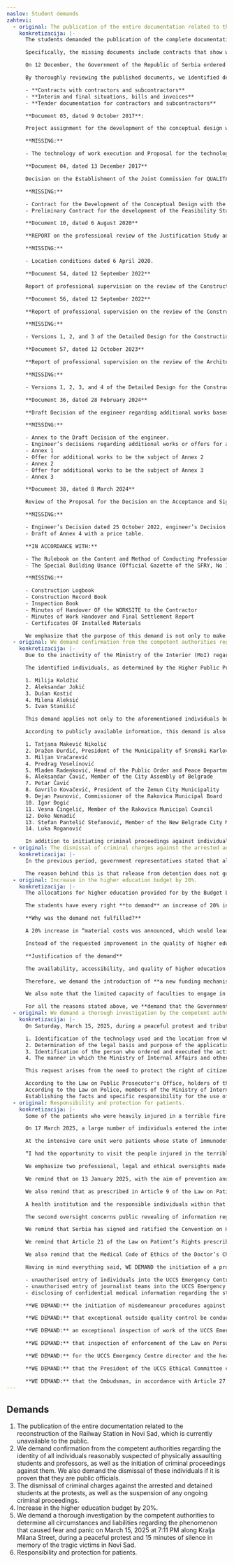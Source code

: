```yaml
---
naslov: Student demands
zahtevi:
  - original: The publication of the entire documentation related to the reconstruction of the Railway Station in Novi Sad, which is currently unavailable to the public.
    konkretizacija: |-
      The students demanded the publication of the complete documentation related to the reconstruction of the Railway Station in Novi Sad. The initial response to this demand was that only the Prosecutor’s Office had access to the documentation, but shortly thereafter, it was partially published by other state authorities. Our colleagues from technical faculties, as well as from the Association of Architects of Serbia, have noticed that the published documents are missing key documentation necessary to establish the criminal responsibility of those who managed the reconstruction of the Railway Station and were involved in it.

      Specifically, the missing documents include contracts that show who did what on the Railway Station and how much it cost, why the reconstruction cost increased fivefold, as well as who is responsible for the Railway Station being ceremonially opened twice without an occupancy permit.

      On 12 December, the Government of the Republic of Serbia ordered the Ministry of Construction, Transport, and Infrastructure (MCTI) to publish all documents “at their disposal” and “related to the possible commission of a criminal offense due to the collapse of the canopy on the station building in Novi Sad.” This formulation leaves room for the Ministry to withhold certain documents if it deems them unavailable or not related to the canopy collapse. As a result, 195 documents were published, compared to the 857 held by the Prosecutor’s Office.

      By thoroughly reviewing the published documents, we identified deficiencies, of which the key ones are as follows:

      - **Contracts with contractors and subcontractors**
      - **Interim and final situations, bills and invoices**
      - **Tender documentation for contractors and subcontractors**

      **Document 03, dated 9 October 2017**:

      Project assignment for the development of the conceptual design with a Justification Study for the modernization, reconstruction, and construction of the BG-SU-State Border Railway.

      **MISSING:**

      - The technology of work execution and Proposal for the technology, organization, and dynamics of work execution in accordance with the characteristics of the designed facilities (as required by the project assignment).

      **Document 04, dated 13 December 2017**

      Decision on the Establishment of the Joint Commission for QUALITATIVE, QUANTITATIVE, AND FINANCIAL DOCUMENTATION CONTROL subject to the Contract for the Development of the Conceptual Design with the Justification Study for the section of the NS-SU- State Border Railway.

      **MISSING:**

      - Contract for the Development of the Conceptual Design with the Justification Study for the section of the NS-SU-State Border (Kelebija) Railway, No 340-01-00493/2017-04, dated 20 October 2017, between the Republic of Serbia, the Institute of Transportation CIP, and the Serbian Railways Infrastructure JSC.
      - Preliminary Contract for the development of the Feasibility Study for the modernization of the BG-SU-State Border (Kelebija) Railway, dated 14 April 2015, No 340-01-00073/2015-01, between the Republic of Serbia and the Institute of Transportation CIP.

      **Document 10, dated 6 August 2020**

      **REPORT on the professional review of the Justification Study and the Conceptual Design (CD)**

      **MISSING:**

      - Location conditions dated 6 April 2020.

      **Document 54, dated 12 September 2022**

      Report of professional supervision on the review of the Construction Design 2/9.1.1.1 – static calculation – Version 3 of the Detailed Design (DD).

      **Document 56, dated 12 September 2022**

      **Report of professional supervision on the review of the Construction Design 2/9.1.1.1. – reinforcement and steel details – Version 3 of the Detailed Design (DD).**

      **MISSING:**

      - Versions 1, 2, and 3 of the Detailed Design for the Construction Design.

      **Document 57, dated 12 October 2023**

      **Report of professional supervision on the review of the Architectural Design – Detailed Design (DD) – Version 4**

      **MISSING:**

      - Versions 1, 2, 3, and 4 of the Detailed Design for the Construction Design.

      **Document 36, dated 28 February 2024**

      **Draft Decision of the engineer regarding additional works based on the instructions from the Financier/Client, to be the subject of Annex 4.**

      **MISSING:**

      - Annex to the Draft Decision of the engineer.
      - Engineer’s decisions regarding additional works or offers for additional works to be the subject of Annex 1.
      - Annex 1
      - Offer for additional works to be the subject of Annex 2
      - Annex 2
      - Offer for additional works to be the subject of Annex 3
      - Annex 3

      **Document 38, dated 8 March 2024**

      Review of the Proposal for the Decision on the Acceptance and Signing of Annex 4 to the Commercial Contract dated 7 July 2018.

      **MISSING:**

      - Engineer’s Decision dated 25 October 2022, engineer’s Decision dated 3 October 2022, engineer’s Decision dated 8 March 2024.
      - Draft of Annex 4 with a price table.

      **IN ACCORDANCE WITH:**

      - The Rulebook on the Content and Method of Conducting Professional Supervision (Official Gazette of the Republic of Serbia, Nos 22/2015 and 24/2017).
      - The Special Building Usance (Official Gazette of the SFRY, No 18/77).

      **MISSING:**

      - Construction Logbook
      - Construction Record Book
      - Inspection Book
      - Minutes of Handover OF the WORKSITE to the Contractor
      - Minutes of Work Handover and Final Settlement Report
      - Certificates OF Installed Materials

      We emphasize that the purpose of this demand is not only to make the documentation available to the public but also to encourage the Prosecutor’s Office to review it within the scope of its functioning system and subsequently take actions provided for by law.
  - original: We demand confirmation from the competent authorities regarding the identity of all individuals reasonably suspected of physically assaulting students and professors, as well as the initiation of criminal proceedings against them. We also demand the dismissal of these individuals if it is proven that they are public officials.
    konkretizacija: |-
      Due to the inactivity of the Ministry of the Interior (MoI) regarding this demand, the Dean of the Faculty of Dramatic Arts (FDA), Full Professor, filed a criminal complaint with the Third Basic Public Prosecutor’s Office on behalf of the Faculty on 2 December 2024. The criminal complaint concerns individuals reasonably suspected of physically assaulting students and professors of the Faculty on 22 November 2024, committing the criminal offense of Violent Behavior and Violent Behavior at a Public Gathering or Sporting Event.

      The identified individuals, as determined by the Higher Public Prosecutor’s Office in Belgrade, are:

      1. Milija Koldžić
      2. Aleksandar Jokić
      3. Dušan Kostić
      4. Milena Aleksić
      5. Ivan Stanišić

      This demand applies not only to the aforementioned individuals but also to any future individuals who physically assault students, professors, or any other persons participating in peaceful civil gatherings.

      According to publicly available information, this demand is also extended to individuals whose identities have not yet been confirmed by the competent authorities but are suspected to be:

      1. Tatjana Makević Nikolić
      2. Dražen Đurđić, President of the Municipality of Sremski Karlovci
      3. Miljan Vračarević
      4. Predrag Veselinović
      5. Mladen Radenković, Head of the Public Order and Peace Department, Belgrade Police Directorate
      6. Aleksandar Čavić, Member of the City Assembly of Belgrade
      7. Petar Čavić
      8. Gavrilo Kovačević, President of the Zemun City Municipality
      9. Dejan Paunović, Commissioner of the Rakovica Municipal Board
      10. Igor Đogić
      11. Vesna Čingelić, Member of the Rakovica Municipal Council
      12. Đoko Nenadić
      13. Stefan Pantelić Stefanović, Member of the New Belgrade City Municipality Council
      14. Luka Roganović

      In addition to initiating criminal proceedings against individuals who physically assaulted professors and students, and for whom this is to be confirmed, if it transpires that these individuals are public officials, in accordance with Article 2, paragraph 1, 3-4 of the Law on Prevention of Corruption and Article 112, paragraph 3 of the Criminal Code, we simultaneously demand their dismissal from office.
  - original: The dismissal of criminal charges against the arrested and detained students at the protests, as well as the suspension of any ongoing criminal proceedings.
    konkretizacija: |-
      In the previous period, government representatives stated that all participants in the civil protests had been released. However, this is not considered fulfillment of the demand.

      The reason behind this is that release from detention does not guarantee that these individuals will not be criminally prosecuted or that a conviction will not be rendered against them. In line with this, we demand that criminal charges against all students and professors who participated in civil protests be dismissed, and if criminal proceedings are ongoing, they should be suspended.
  - original: Increase in the higher education budget by 20%.
    konkretizacija: |-
      The allocations for higher education provided for by the Budget Law of the Republic of Serbia for 2025 from the sources of General Budget Revenues and Income amount to **60.15 billion dinars**. The allocations for higher education include items from the budget for Higher and University Education (Chapter 26.4), Student Standard (Chapter 26.5), and the Criminal Police University (Chapter 15.1).

      The students have every right **to demand** an increase of 20% in the aforementioned funds (i.e., an increase of approximately **12.03 billion dinars**, or **102.8 million euros**), which would bring the level of investment in higher education closer to that of Central and Eastern European countries (1.71% of GDP, according to OECD methodology).

      **Why was the demand not fulfilled?**

      A 20% increase in “material costs was announced, which would lead to an overall budget increase of only 4% (i.e., 22 million euros). “Material costs,” therefore, **refer only to a segment of the budget** for Higher and University Education.

      Instead of the requested improvement in the quality of higher education, part of the public has been misled into believing that the demand has been met.

      **Justification of the demand**

      The availability, accessibility, and quality of higher education are the standards of a progressive society, and its financing must not be questioned. The state is obliged to provide conditions in which higher education is a choice available to everyone, with a quality that is competitive on global university rankings. Shifting the financial burden from students to the budgetary income would significantly ease the conditions of studying at all levels, enabling greater participation of financially disadvantaged groups in higher education.

      Therefore, we demand the introduction of **a new funding mechanism** that, following amendments and supplements to the Law on Higher Education, would provide faculties with funds **equivalent to 50% of the total value of ECTS points** that students would otherwise pay. This would increase the funding for higher education without changing the actual cost of ECTS points (set by the faculties), **and students would pay 50% lower tuition fees than the full amount**. We consider this the first step toward free education. Furthermore, we demand that the remaining funds be evenly distributed between other budget categories, including Student Standards and Higher and University Education, excluding salaries and other employee income.

      We also note that the limited capacity of faculties to engage in scientific research hinders society in terms of technological and economic potential, while insufficient funding for research leads to the devaluation of the professional workforce and encourages their emigration from the country.

      For all the reasons stated above, we **demand that the Government**, based on Article 123, paragraph 4 of the Constitution of the Republic of Serbia and Article 150, paragraph 1 in conjunction with Article 171 of the Rules of Procedure of the National Assembly, submit to the National Assembly a **Proposal for Amendments and Supplements to the Budget Law of the Republic of Serbia for 2025**, in order to increase the budget for higher education by **12.03 billion dinars**. Additionally, we demand the **amendments and supplements to the Law on Higher Education**, which would oblige the state to contribute 50% of the total value of ECTS points. We consider the demands to be met when the National Assembly finally adopts the submitted Proposal in its original form, with the requested amendments and supplements to the Law on Higher Education. We remind you that in accordance with Article 106 of the Constitution of the Republic of Serbia, an extraordinary session can be convened, which would lead to the prompt unblocking of universities, provided that the first three demands have been met. By fulfilling these demands, the total allocation for higher education would amount to 110.55 billion dinars, and the share of spending on higher education in Serbia would thus reach **1.11% of the GDP**, which we consider the minimum acceptable level of investment in future budget laws.
  - original: We demand a thorough investigation by the competent authorities to determine all circumstances and liabilities regarding the phenomenon that caused fear and panic on March 15, 2025 at 7:11 PM along Kralja Milana Street, during a peaceful protest and 15 minutes of silence in memory of the tragic victims in Novi Sad.
    konkretizacija: |-
      On Saturday, March 15, 2025, during a peaceful protest and tribute to the victims in Novi Sad, a phenomenon of unknown origin occurred, which caused fear and panic among citizens. Given the seriousness of this event and its potential safety implications, and in accordance with the legal obligations of the competent authorities in the field of maintaining public order, peace and safety of citizens, we demand the conduct of a thorough investigation, as well as determining all relevant circumstances, including:

      1. Identification of the technology used and the location from which the unidentified phenomenon was caused;
      2. Determination of the legal basis and purpose of the application of the unidentified technology, as well as the determination of the grounds and justification of its application on March 15, 2025;
      3. Identification of the person who ordered and executed the action that led to the unidentified phenomenon, and the initiation of appropriate proceedings in accordance with the law, without delay;
      4. The manner in which the Ministry of Internal Affairs and other competent authorities will prevent the unfounded and unjustified application of unidentified technology as a means of coercion during peaceful gatherings of citizens in the future.

      This request arises from the need to protect the right of citizens to a peaceful assembly, which is clearly defined in the Constitution of the Republic of Serbia and the Law on the National Assembly. The rights to freedom of assembly and expression of opinion are one of the fundamental pillars of a democratic society. It is evident that this is an act of intimidation of citizens and a violation of fundamental human rights.

      According to the Law on Public Prosecutor's Office, holders of the Public Prosecutor's Office are expected to perform their duties professionally, conscientiously, impartially, fairly and without unnecessary delay, and to respect the independence of the Public Prosecutor's Office.
      According to the Law on Police, members of the Ministry of Internal Affairs are expected to behave professionally, to act impartially and depoliticized, and to respect legal regulations.
      Establishing the facts and specific responsibility for the use of unidentified technology as a means of coercion during a peaceful tribute to the victims in Novi Sad is a key step towards ensuring the protection of human rights and preventing similar incidents in the future.
  - original: Responsibility and protection for patients.
    konkretizacija: |-
      Some of the patients who were heavily injured in a terrible fire in the town of Kočani inNorth Macedonia were transported to Belgrade for treatment and were situated at the intensive care unit of the Emergency Centre of the University Clinical Centre of Serbia (UCCS).

      On 17 March 2025, a large number of individuals entered the intensive care unit, including the President of the Republic of Serbia, the Minister of Health who had resigned and a journalist team. These individuals violated several hygiene measures which serve to protect patients from risk factors which may lead to serious endangerment of their health and life. The oversights, among other things, include: not using the adequate footwear and clothing, not using the adequate sterile equipment for audiovisual equipment, improper wearing of medical gowns, removal of medical face masks while giving statements to the media, touching patients without using sterile gloves.

      At the intensive care unit were patients whose state of immunodeficiency, caused by thermal skin damage, places them in extreme risk of infections which would eventually endanger their health and life, of which preventable hospital infections are the most dangerous and ethically and morally unacceptable. Through these oversights the rules of the medicinal profession and ethical code were flagrantly broken. Photographs and video recordings showing the heavily injured patients were published in native media. We stress that these patients are foreign citizens, among whom many are underage individuals. Some of the recordings prove the access of an unauthorised individual to a patient’s temperature chart, which is a confidential medical document. Through the President of Serbia’s press statement, the public gained insight into confidential medical information which were put forward in the following way:

      “I had the opportunity to visit the people injured in the terrible tragedy in Kočani in North Macedonia. Nine of them are here at the Clinical Centre. I previously visited two of them, then together we visited seven of them. The last person we visited was in life-threatening condition, the rest are not, although that should not be said. The burn degree is from four percent to, to not scare the families, much higher levels.“

      We emphasize two professional, legal and ethical oversights made on this occasion. The first oversight concerns the entry of the President of the Republic and numerous members of journalist teams into the intensive care unit of one of the most prestigious health institutions in Serbia, without adequate protection, endangering the health of patients with burns which are susceptible to infection. One of the photographs even depicts the President touching such a patient without sterile gloves.

      We remind that on 13 January 2025, with the aim of prevention and control of the spread of respiratory infections, the Central Commission for Hospital Infections of the UCCS implemented visiting restrictions for all hospitalised patients at all UCCS clinics.

      We also remind that as prescribed in Article 9 of the Law on Patient’s Rights, the patient has the right to timely and quality health service in accordance with their health condition and established professional standards. The right to the quality of health service includes the corresponding level of health service and humane treatment of the patient. The patient’s right to safety in ensuring health protection is guaranteed by Article 10 of the Law on Patient’s Rights, and as such the health institution is obligated to ensure safety while providing healthcare, and to continually track risk factors and take steps to reduce them.

      A health institution and the responsible individuals within that institution which allow a large number of unauthorised and inadequately trained individuals to enter the intensive care unit and record, photograph and even touch patients in critical condition, break elementary rules of their profession and the protocols regarding handling immunocompromised patients.

      The second oversight concerns public revealing of information regarding the health status of patients.

      We remind that Serbia has signed and ratified the Convention on Human Rights and Biomedicine, which states that everyone has the right to respect of privacy regarding information on their health (Article 10 of the Convention). The European Court of Human Rights particularly insists in its practice on the protection of the right to respect of privacy in the context of protecting health information. It is the duty of the state not only to ensure conditions for enjoyment of the rights to dignity and privacy, but to actively ensure those rights are NOT being violated.

      We remind that Article 21 of the Law on Patient’s Rights prescribes that information on health status is particularly sensitive information regarding the patient’s identity. All healthcare workers and co-workers are obligated to safekeep this information, as well as all other persons employed in healthcare institutions and health insurance organisations, who have access to that information solely for the sake of practising their profession regulated by law. Anyone who, without authorisation or consent of a patient or legal representative, reveals information about another’s health status in public, is responsible for revealing particularly sensitive information. The aforementioned individuals can only be released from their obligation to safekeep the patient’s health information by written acceptance from the patient or their legal representative, or based on a court decision (Article 22 of the Law on Patient’s Rights). A violation of the obligation to safekeep particularly sensitive information regarding the patient’s identity is sanctioned as a misdemeanour.

      We also remind that the Medical Code of Ethics of the Doctor’s Chamber of Serbia prescribes that professional secrecy includes all of the doctor’s knowledge of the patient and their personal, family and social environment, as well as all information related to determining, treating and tracking the disease that the doctor has obtained during practise of their profession. A secret is disclosed only to the necessary measure and only to the individual responsible who requires that information to prevent consequences. On top of that, when it is allowed, information regarding the patient may be disclosed only in a manner which maintains the anonimity of the patient. In such an instance, respect of the patient’s personal dignity must be maintained. We believe that it is the responsibility of the Doctor’s Chamber of Serbia to respond without delay to the unscrupulous violation of all professional and ethical principles of the doctor’s profession.

      Having in mind everything said, WE DEMAND the initiation of a procedure to determine responsibility and the dismissal of UCCS director Prof. Dr Jelena Drulović, UCCS Emergency Centre director Asst. Prof. Dr Marko Ercegovac, head of the intensive care unit of the UCCS Emergency Centre Asst. Prof. Dr Dušan Micić, for allowing or not preventing the following:

      - unauthorised entry of individuals into the UCCS Emergency Centre intensive care unit, without adequate safety equipment, which created greater danger to the health and life of immunocompromised patients;
      - unauthorised entry of journalist teams into the UCCS Emergency Centre intensive care unit and photographing and recording the patients situated there, which violated their personal dignity and created greater danger to the health and life of immunocompromised patients;
      - disclosing of confidential medical information regarding the status of patients situated at the UCCS Emergency Centre intensive care unit to unauthorised individuals, which the President of the Republic of Serbia put forward into the public, thereby violating the dignity of the patients, peaceful family life and and the right to privacy of those patients.

      **WE DEMAND:** the initiation of misdemeanour procedures against the healthcare institution, the responsible individuals within the healthcare institution and the healthcare workers who violated the obligation to safekeep particularly sensitive information regarding the patient’s identity, contrary to provisions of Article 21 and 22 of the Law on Patient’s Rights.

      **WE DEMAND:** that exceptional outside quality control be conducted on the professional work of the UCCS Emergency Centre in accordance with Article 191 of the Health Care Law (333) and for the conclusion and recommendations of the conducted supervision to be made available to the public, while keeping in line with protection of identity information.

      **WE DEMAND:** an exceptional inspection of work of the UCCS Emergency Centre and for the report on established violations and recommendations to be made available to the public in accordance with Article 246 333 and the Law on Inspection Supervision, while keeping in line with protection of identity information.

      **WE DEMAND:** that inspection of enforcement of the Law on Personal Data Protection at the UCCS Emergency Centre be carried out, i.e. that inspection be carried out in accordance with its authority as defined in Articles 78 and 79 of the Law on Personal Data Protection.

      **WE DEMAND:** for the UCCS Emergency Centre director and the head of the UCCS Emergency Centre intensive care unit to inform us without delay on the conduct protocols in the intensive care unit.

      **WE DEMAND:** that the President of the UCCS Ethical Committee convene a public meeting without delay and to deliver to the Faculty of Medicine in blockade and the public a written finding and opinion on whether a violation of the Ethics and Business Code occurred on 17 March 2025 by allowing unauthorised persons into the UCCS Emergency Centre intensive care unit.

      **WE DEMAND:** that the Ombudsman, in accordance with Article 27 of the Law on the Ombudsman, conduct a work control procedure of the USSC Emergency Centre relating to violations of rights in the field of healthcare and the endangerment of health and life of patients on 17March 2025.
---
```

## Demands

1. The publication of the entire documentation related to the reconstruction of the Railway Station in Novi Sad, which is currently unavailable to the public.
2. We demand confirmation from the competent authorities regarding the identity of all individuals reasonably suspected of physically assaulting students and professors, as well as the initiation of criminal proceedings against them. We also demand the dismissal of these individuals if it is proven that they are public officials.
3. The dismissal of criminal charges against the arrested and detained students at the protests, as well as the suspension of any ongoing criminal proceedings.
4. Increase in the higher education budget by 20%.
5. We demand a thorough investigation by the competent authorities to determine all circumstances and liabilities regarding the phenomenon that caused fear and panic on March 15, 2025 at 7:11 PM along Kralja Milana Street, during a peaceful protest and 15 minutes of silence in memory of the tragic victims in Novi Sad.
6. Responsibility and protection for patients.

